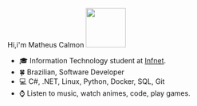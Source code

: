  Hi,i'm Matheus Calmon <img src="https://media.giphy.com/media/QXhSr6NDR4F5t69GL8/giphy.gif" height="80px" width="80px">
- :mortar_board: Information Technology student at [Infnet](https://www.infnet.edu.br/infnet/home/).
- :four_leaf_clover: Brazilian, Software Developer
- :computer: C#, .NET, Linux, Python, Docker, SQL, Git
- :watch: Listen to music, watch animes, code, play games.
